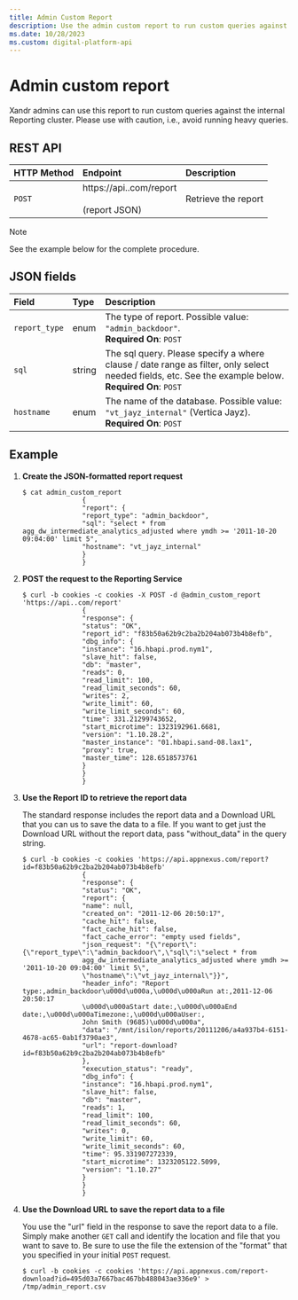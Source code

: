 ```yaml
---
title: Admin Custom Report
description: Use the admin custom report to run custom queries against the internal reporting cluster.
ms.date: 10/28/2023
ms.custom: digital-platform-api
---
```


# Admin custom report

Xandr admins can use this report to run custom queries against the internal Reporting cluster. Please use with caution, i.e., avoid running heavy queries.

## REST API

| HTTP Method | Endpoint | Description |
|:---|:---|:---|
| `POST` | https://api..com/report<br><br>(report JSON) | Retrieve the report |

> [!NOTE]
> See the example below for the complete procedure.

## JSON fields

| Field | Type | Description |
|:---|:---|:---|
| `report_type` | enum | The type of report. Possible value: `"admin_backdoor"`.<br>**Required On**: `POST` |
| `sql` | string | The sql query. Please specify a where clause / date range as filter, only select needed fields, etc. See the example below.<br>**Required On**: `POST` |
| `hostname` | enum | The name of the database. Possible value: `"vt_jayz_internal"` (Vertica Jayz).<br>**Required On**: `POST` |

## Example

1. **Create the JSON-formatted report request**

    ```
    $ cat admin_custom_report
                   {
                   "report": {
                   "report_type": "admin_backdoor",
                   "sql": "select * from agg_dw_intermediate_analytics_adjusted where ymdh >= '2011-10-20 09:04:00' limit 5",
                   "hostname": "vt_jayz_internal"
                   }
                   }
    ```

2. **POST the request to the Reporting Service**

    ```
    $ curl -b cookies -c cookies -X POST -d @admin_custom_report 'https://api..com/report'
                   {
                   "response": {
                   "status": "OK",
                   "report_id": "f83b50a62b9c2ba2b204ab073b4b8efb",
                   "dbg_info": {
                   "instance": "16.hbapi.prod.nym1",
                   "slave_hit": false,
                   "db": "master",
                   "reads": 0,
                   "read_limit": 100,
                   "read_limit_seconds": 60,
                   "writes": 2,
                   "write_limit": 60,
                   "write_limit_seconds": 60,
                   "time": 331.21299743652,
                   "start_microtime": 1323192961.6681,
                   "version": "1.10.28.2",
                   "master_instance": "01.hbapi.sand-08.lax1",
                   "proxy": true,
                   "master_time": 128.6518573761
                   }
                   }
                   }
    ```

3. **Use the Report ID to retrieve the report data**

    The standard response includes the report data and a Download URL that you can us to save the data to a file. If you want to get just the Download URL without the report data, pass "without_data" in the query string.

    ```
    $ curl -b cookies -c cookies 'https://api.appnexus.com/report?id=f83b50a62b9c2ba2b204ab073b4b8efb'
                   {
                   "response": {
                   "status": "OK",
                   "report": {
                   "name": null,
                   "created_on": "2011-12-06 20:50:17",
                   "cache_hit": false,
                   "fact_cache_hit": false,
                   "fact_cache_error": "empty used fields",
                   "json_request": "{\"report\":{\"report_type\":\"admin_backdoor\",\"sql\":\"select * from
                   agg_dw_intermediate_analytics_adjusted where ymdh >= '2011-10-20 09:04:00' limit 5\",
                   \"hostname\":\"vt_jayz_internal\"}}",
                   "header_info": "Report type:,admin_backdoor\u000d\u000a,\u000d\u000aRun at:,2011-12-06 20:50:17
                   \u000d\u000aStart date:,\u000d\u000aEnd date:,\u000d\u000aTimezone:,\u000d\u000aUser:,
                   John Smith (9685)\u000d\u000a",
                   "data": "/mnt/isilon/reports/20111206/a4a937b4-6151-4678-ac65-0ab1f3790ae3",
                   "url": "report-download?id=f83b50a62b9c2ba2b204ab073b4b8efb"
                   },
                   "execution_status": "ready",
                   "dbg_info": {
                   "instance": "16.hbapi.prod.nym1",
                   "slave_hit": false,
                   "db": "master",
                   "reads": 1,
                   "read_limit": 100,
                   "read_limit_seconds": 60,
                   "writes": 0,
                   "write_limit": 60,
                   "write_limit_seconds": 60,
                   "time": 95.331907272339,
                   "start_microtime": 1323205122.5099,
                   "version": "1.10.27"
                   }
                   }
                   }
    ```

4. **Use the Download URL to save the report data to a file**

    You use the "url" field in the response to save the report data to a file. Simply make another `GET` call and identify the location and file that you want to save to. Be sure to use the file the extension of the "format" that you specified in your initial `POST` request.

    ```
    $ curl -b cookies -c cookies 'https://api.appnexus.com/report-download?id=495d03a7667bac467bb488043ae336e9' > /tmp/admin_report.csv
    ```
